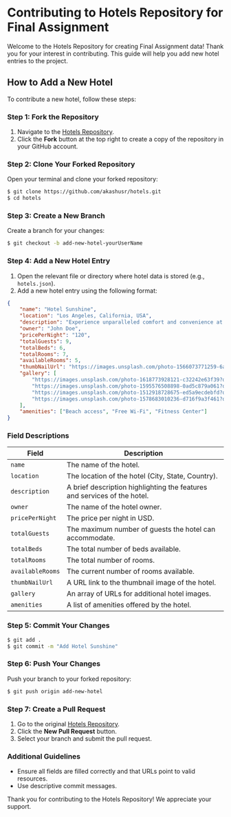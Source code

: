 # Contributing to Hotels Repository for Final Assignment

Welcome to the Hotels Repository for creating Final Assignment data! Thank you for your interest in contributing. This guide will help you add new hotel entries to the project.

## How to Add a New Hotel
To contribute a new hotel, follow these steps:

### Step 1: Fork the Repository
1. Navigate to the [Hotels Repository](https://github.com/akashusr/hotels/fork).
2. Click the **Fork** button at the top right to create a copy of the repository in your GitHub account.

### Step 2: Clone Your Forked Repository
Open your terminal and clone your forked repository:
```bash
$ git clone https://github.com/akashusr/hotels.git
$ cd hotels
```

### Step 3: Create a New Branch
Create a branch for your changes:
```bash
$ git checkout -b add-new-hotel-yourUserName
```

### Step 4: Add a New Hotel Entry
1. Open the relevant file or directory where hotel data is stored (e.g., `hotels.json`).
2. Add a new hotel entry using the following format:

```json
{
    "name": "Hotel Sunshine",
    "location": "Los Angeles, California, USA",
    "description": "Experience unparalleled comfort and convenience at Hotel Sunshine, nestled in the vibrant heart of Los Angeles. Enjoy spacious rooms equipped with modern amenities, complimentary high-speed Wi-Fi, and stunning city views. Our dedicated staff ensures a memorable stay with personalized services and easy access to local attractions.",
    "owner": "John Doe",
    "pricePerNight": "120",
    "totalGuests": 9,
    "totalBeds": 6,
    "totalRooms": 7,
    "availableRooms": 5,
    "thumbNailUrl": "https://images.unsplash.com/photo-1566073771259-6a8506099945?q=80&w=2940&auto=format&fit=crop",
    "gallery": [
        "https://images.unsplash.com/photo-1618773928121-c32242e63f39?q=80&w=2940&auto=format&fit=crop",
        "https://images.unsplash.com/photo-1595576508898-0ad5c879a061?q=80&w=2940&auto=format&fit=crop",
        "https://images.unsplash.com/photo-1512918728675-ed5a9ecdebfd?q=80&w=2940&auto=format&fit=crop",
        "https://images.unsplash.com/photo-1578683010236-d716f9a3f461?q=80&w=2940&auto=format&fit=crop"
    ],
    "amenities": ["Beach access", "Free Wi-Fi", "Fitness Center"]
}
```

### Field Descriptions
| Field           | Description                                                                 |
|-----------------|-----------------------------------------------------------------------------|
| `name`          | The name of the hotel.                                                      |
| `location`      | The location of the hotel (City, State, Country).                          |
| `description`   | A brief description highlighting the features and services of the hotel.   |
| `owner`         | The name of the hotel owner.                                               |
| `pricePerNight` | The price per night in USD.                                                |
| `totalGuests`   | The maximum number of guests the hotel can accommodate.                    |
| `totalBeds`     | The total number of beds available.                                        |
| `totalRooms`    | The total number of rooms.                                                 |
| `availableRooms`| The current number of rooms available.                                     |
| `thumbNailUrl`  | A URL link to the thumbnail image of the hotel.                            |
| `gallery`       | An array of URLs for additional hotel images.                              |
| `amenities`     | A list of amenities offered by the hotel.                                  |

### Step 5: Commit Your Changes
```bash
$ git add .
$ git commit -m "Add Hotel Sunshine"
```

### Step 6: Push Your Changes
Push your branch to your forked repository:
```bash
$ git push origin add-new-hotel
```

### Step 7: Create a Pull Request
1. Go to the original [Hotels Repository](https://github.com/akashusr/hotels).
2. Click the **New Pull Request** button.
3. Select your branch and submit the pull request.

### Additional Guidelines
- Ensure all fields are filled correctly and that URLs point to valid resources.
- Use descriptive commit messages.

Thank you for contributing to the Hotels Repository! We appreciate your support.

